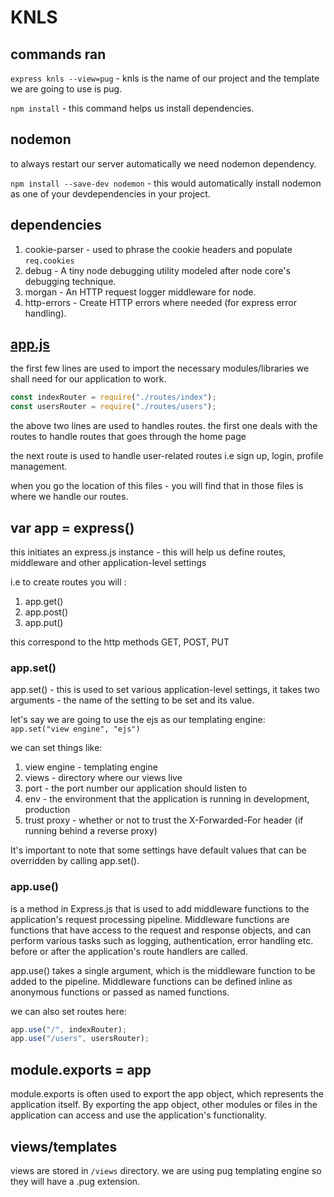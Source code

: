 # KNLS

## commands ran

`express knls --view=pug` - knls is the name of our project and the template we are going to use is pug.

`npm install` - this command helps us install dependencies.

## nodemon

to always restart our server automatically we need nodemon dependency.

`npm install --save-dev nodemon` - this would automatically install nodemon as one of your devdependencies in your project.

## dependencies

1. cookie-parser - used to phrase the cookie headers and populate `req.cookies`
2. debug - A tiny node debugging utility modeled after node core's debugging technique.
3. morgan -  An HTTP request logger middleware for node.
4. http-errors - Create HTTP errors where needed (for express error handling).

## [app.js](app.js)

the first few lines are used to import the necessary modules/libraries we shall need for our application to work.

```javascript
const indexRouter = require("./routes/index");
const usersRouter = require("./routes/users");
```

the above two lines are used to handles routes. the first one deals with the routes to handle routes that goes through the home page

the next route is used to handle user-related routes i.e sign up, login, profile management.

when you go the location of this files - you will find that in those files is where we handle our routes.

## var app = express()

this initiates an express.js instance - this will help us define routes, middleware and other application-level settings

i.e to create routes you will :

1. app.get()
2. app.post()
3. app.put()

this correspond to the http methods GET, POST, PUT

### app.set()

app.set() - this is used to set various application-level settings, it takes two arguments - the name of the setting to be set and its value.

let's say we are going to use the ejs as our templating engine: `app.set("view engine", "ejs")`

we can set things like:

1. view engine - templating engine
2. views - directory where our views live
3. port - the port number our application should listen to
4. env - the environment that the application is running in development, production
5. trust proxy - whether or not to trust the X-Forwarded-For header (if running behind a reverse proxy)

It's important to note that some settings have default values that can be overridden by calling app.set().

### app.use()

is a method in Express.js that is used to add middleware functions to the application's request processing pipeline. Middleware functions are functions that have access to the request and response objects, and can perform various tasks such as logging, authentication, error handling
etc. before or after the application's route handlers are called.

app.use() takes a single argument, which is the middleware function to be added to the pipeline. Middleware functions can be defined inline as anonymous functions or passed as named functions.

we can also set routes here:

```javascript
app.use("/", indexRouter);
app.use("/users", usersRouter);
```

## module.exports = app

module.exports is often used to export the app object, which represents the application itself. By exporting the app object, other modules or files in the application can access and use the application's functionality.

## views/templates

views are stored in `/views` directory. we are using pug templating engine so they will have a .pug extension.
